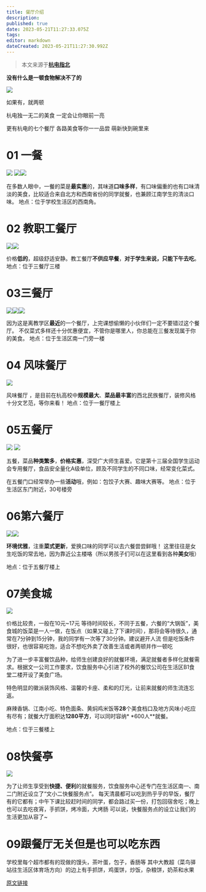 ```yaml
---
title: 餐厅介绍
description: 
published: true
date: 2023-05-21T11:27:33.075Z
tags: 
editor: markdown
dateCreated: 2023-05-21T11:27:30.992Z
---
```


> 本文来源于[**杭电指北**](https://www.yuque.com/hduer/guide)

**没有什么是一顿食物解决不了的**

![](https://cdn.nlark.com/yuque/0/2021/webp/2596791/1625121363394-c4b93ff4-fc23-4082-b807-b316af998499.webp#height=326&id=hN8ZY&originHeight=326&originWidth=492&originalType=binary&ratio=1&size=0&status=done&style=none&width=492)

如果有，就两顿

杭电独一无二的美食
一定会让你眼前一亮

更有杭电的七个餐厅
各路美食等你一一品尝
萌新快到碗里来

# 01 一餐

![](https://cdn.nlark.com/yuque/0/2021/webp/2596791/1625121363141-a8dfe1bd-4768-4ec8-84c2-73eb965c4b91.webp#height=634&id=KobGm&originHeight=720&originWidth=1080&originalType=binary&ratio=1&size=0&status=done&style=none&width=951)
![](https://cdn.nlark.com/yuque/0/2021/webp/2596791/1625121363403-9f2deb72-c667-4fa7-8cb0-9994206f4d0d.webp#height=317&id=o0iXO&originHeight=399&originWidth=600&originalType=binary&ratio=1&size=0&status=done&style=none&width=476)![](https://cdn.nlark.com/yuque/0/2021/webp/2596791/1625121363329-db21f5ee-7729-4623-8eba-6d7995198fad.webp#height=317&id=Dj7St&originHeight=399&originWidth=600&originalType=binary&ratio=1&size=0&status=done&style=none&width=476)

在多数人眼中，一餐的菜是**最实惠**的，其味道**口味多样**，有口味偏重的也有口味清淡的美食，比较适合来自北方和西南省份的同学就餐，也兼顾江南学生的清淡口味。
地点：位于学校生活区的西南角。

# 02 教职工餐厅

![](https://cdn.nlark.com/yuque/0/2021/gif/2596791/1625121363393-0cf45755-ba78-4623-bc2d-6e2c53c740d7.gif#height=327&id=dStLF&originHeight=428&originWidth=600&originalType=binary&ratio=1&size=0&status=done&style=none&width=458)![](https://cdn.nlark.com/yuque/0/2021/gif/2596791/1625121363393-37aa9b48-aeb5-45a5-ad72-212d04e1a4a4.gif#height=326&id=IroO7&originHeight=426&originWidth=640&originalType=binary&ratio=1&size=0&status=done&style=none&width=490)

价格**低的**，超级舒适安静。教工餐厅**不供应早餐**，**对于学生来说，只能下午去吃**。
地点：位于三餐厅三楼

# 03三餐厅

![](https://cdn.nlark.com/yuque/0/2021/webp/2596791/1625121363259-6c7580e1-3563-4538-b386-366d0bb23d61.webp#height=252&id=SgMC2&originHeight=1006&originWidth=1080&originalType=binary&ratio=1&size=0&status=done&style=none&width=270)![](https://cdn.nlark.com/yuque/0/2021/webp/2596791/1625121363415-9f9d515c-a2a1-4ee5-bb21-fc3b4d9b74f5.webp#height=260&id=zv8rB&originHeight=1040&originWidth=1080&originalType=binary&ratio=1&size=0&status=done&style=none&width=270)![](https://cdn.nlark.com/yuque/0/2021/webp/2596791/1625121363358-b36dde68-75fb-4c6f-a3f4-dcd0b93f62ed.webp#height=264&id=niqYv&originHeight=1054&originWidth=1080&originalType=binary&ratio=1&size=0&status=done&style=none&width=270)

因为这是离教学区**最近**的一个餐厅，上完课想偷懒的小伙伴们一定不要错过这个餐厅。
不仅菜式多样还十分优惠便宜，不管你是哪里人，你总能在三餐发现属于你的美食。
地点：位于生活区南一门旁一楼

# 04 风味餐厅

![](https://cdn.nlark.com/yuque/0/2021/webp/2596791/1625121363175-8598c14e-86ed-4e0f-a027-610461b91274.webp#height=608&id=Ik1qt&originHeight=810&originWidth=1080&originalType=binary&ratio=1&size=0&status=done&style=none&width=810)

风味餐厅 ，是目前在杭高校中**规模最大**、**菜品最丰富**的西北民族餐厅，装修风格十分文艺范，等你来看！
地点：位于一餐厅楼上

# 05五餐厅

![](https://cdn.nlark.com/yuque/0/2021/gif/2596791/1625121363395-6cf16482-2792-4387-96cd-4b162fc8ea09.gif#height=320&id=pNPzB&originHeight=426&originWidth=640&originalType=binary&ratio=1&size=0&status=done&style=none&width=480)
![](https://cdn.nlark.com/yuque/0/2021/webp/2596791/1625121363403-48fab5e9-e632-40e9-ab8a-713d7b3ed145.webp#height=326&id=hNPsw&originHeight=326&originWidth=492&originalType=binary&ratio=1&size=0&status=done&style=none&width=492)

五餐，菜品**种类繁多**，**价格实惠**，深受广大师生喜爱。它是第十三届全国学生运动会专用餐厅，食品安全量化A级单位，顾及不同学生的不同口味，经常变化菜式。

在五餐门口经常举办一些**活动**哦，例如：包饺子大赛、趣味大赛等。
地点：位于生活区东门附近，30号楼旁

# 06第六餐厅

![](https://cdn.nlark.com/yuque/0/2021/webp/2596791/1625121363165-464997d5-a9d8-43e8-81f2-398e117b2f5b.webp#height=237&id=mN0fn&originHeight=516&originWidth=1080&originalType=binary&ratio=1&size=0&status=done&style=none&width=497)![](https://cdn.nlark.com/yuque/0/2021/webp/2596791/1625121363189-a48a9a1a-cc28-4d51-9ef4-b63d31b09baa.webp#height=235&id=m4PQV&originHeight=405&originWidth=640&originalType=binary&ratio=1&size=0&status=done&style=none&width=371)

**环境优雅**，注重**菜式更新**，爱换口味的同学可以去六餐尝尝鲜哦！
这里往往是女生吃饭的常去地，因为靠近公主楼咯（所以男孩子们可以在这里看到各种**美女**哦）

地点：位于五餐厅楼上

# 07美食城

![](https://cdn.nlark.com/yuque/0/2021/gif/2596791/1625121363164-a0d48542-f207-4ca4-9e77-a6d4d991a4d3.gif#height=400&id=rJV4t&originHeight=400&originWidth=600&originalType=binary&ratio=1&size=0&status=done&style=none&width=600)

价格比较贵，一般在10元~17元
等待时间较长，不同于五餐，六餐的“大锅饭”，美食城的饭菜是一人一做，在饭点（如果又碰上了下课时间），那将会等待很久，通常在7分钟到15分钟，我的同学有一次等了30分钟。建议避开人流
但是吃饭条件很好，也很容易吃饱，适合不想吃外卖了改善生活或者两顿并作一顿吃

为了进一步丰富餐饮品种，给师生创建良好的就餐环境，满足就餐者多样化就餐需求。根据文一公司工作要求，饮食服务中心引进了校外的餐饮公司在生活区B1食堂二楼开设了美食广场。

特色明显的徽派装饰风格、温馨的卡座、柔和的灯光，让前来就餐的师生流连忘返。

麻辣香锅、江南小吃、特色面条、黄焖鸡米饭等**28**个美食档口及地方风味小吃应有尽有；就餐大厅面积达**1280平方**，可以同时容纳*
*600人**就餐。

地点：位于三餐楼上

# 08快餐亭

![](https://cdn.nlark.com/yuque/0/2021/webp/2596791/1625121363352-74c2d990-a590-4901-a033-4e04ac68bfeb.webp#height=559&id=dbiUQ&originHeight=745&originWidth=1080&originalType=binary&ratio=1&size=0&status=done&style=none&width=810)

为了让师生享受到**快捷、便利**的就餐服务，饮食服务中心还专门在生活区南一、南二门附近设立了“文小二快餐服务点”。
每天清晨都可以吃到热乎乎的早饭，餐厅有的它都有；中午下课比较赶时间的同学，都会路过买一份，打包回宿舍吃；晚上也可以去吃夜宵，手抓饼，烤冷面，大烤肠
可以说，快餐服务点的设立让我们的生活更加从容了~

# 09跟餐厅无关但是也可以吃东西

学校里每个超市都有的现做的馒头，茶叶蛋，包子，香肠等
其中大教超（菜鸟驿站往生活区体育场方向）的边上有手抓饼，鸡蛋饼，炒饭，杂粮饼，奶茶和水果

[原文链接](https://mp.weixin.qq.com/s?__biz=MzA3MDUzMDI5NQ==&mid=2650154558&idx=4&sn=5951374ac7bfcf289152217604f003d2&chksm=8739e3a6b04e6ab017de27f9061f42a832f0a962db906cbcfaaf96a3370d3509cee2757e4ddb&scene=21#wechat_redirect)
